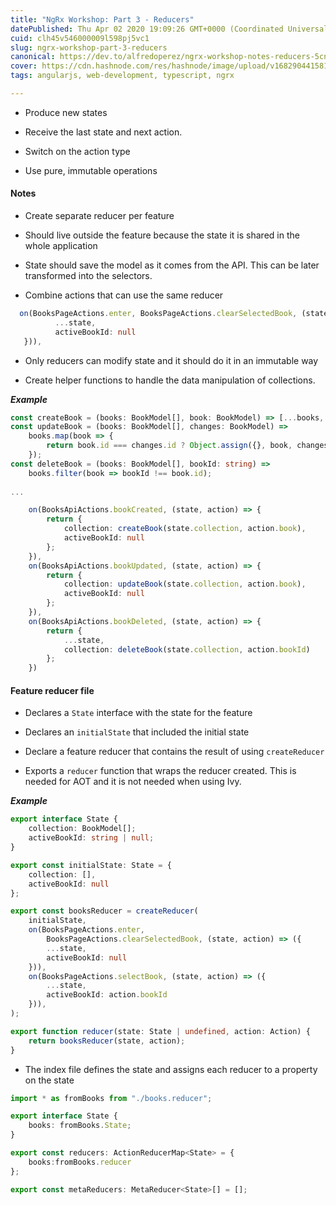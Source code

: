 ```yaml
---
title: "NgRx Workshop: Part 3 - Reducers"
datePublished: Thu Apr 02 2020 19:09:26 GMT+0000 (Coordinated Universal Time)
cuid: clh45v546000009l598pj5vc1
slug: ngrx-workshop-part-3-reducers
canonical: https://dev.to/alfredoperez/ngrx-workshop-notes-reducers-5cn2
cover: https://cdn.hashnode.com/res/hashnode/image/upload/v1682904415814/557ec014-04aa-43d6-9488-c850bac42a06.png
tags: angularjs, web-development, typescript, ngrx

---
```


* Produce new states
    
* Receive the last state and next action.
    
* Switch on the action type
    
* Use pure, immutable operations
    

#### Notes

* Create separate reducer per feature
    
* Should live outside the feature because the state it is shared in the whole application
    
* State should save the model as it comes from the API. This can be later transformed into the selectors.
    
* Combine actions that can use the same reducer
    

```typescript
  on(BooksPageActions.enter, BooksPageActions.clearSelectedBook, (state, action) => ({
          ...state,
          activeBookId: null
   })),
```

* Only reducers can modify state and it should do it in an immutable way
    
* Create helper functions to handle the data manipulation of collections.
    

***Example***

```typescript
const createBook = (books: BookModel[], book: BookModel) => [...books, book];
const updateBook = (books: BookModel[], changes: BookModel) =>
    books.map(book => {
        return book.id === changes.id ? Object.assign({}, book, changes) : book;
    });
const deleteBook = (books: BookModel[], bookId: string) =>
    books.filter(book => bookId !== book.id);
    
...

    on(BooksApiActions.bookCreated, (state, action) => {
        return {
            collection: createBook(state.collection, action.book),
            activeBookId: null
        };
    }),
    on(BooksApiActions.bookUpdated, (state, action) => {
        return {
            collection: updateBook(state.collection, action.book),
            activeBookId: null
        };
    }),
    on(BooksApiActions.bookDeleted, (state, action) => {
        return {
            ...state,
            collection: deleteBook(state.collection, action.bookId)
        };
    })
```

#### Feature reducer file

* Declares a `State` interface with the state for the feature
    
* Declares an `initialState` that included the initial state
    
* Declare a feature reducer that contains the result of using `createReducer`
    
* Exports a `reducer` function that wraps the reducer created. This is needed for AOT and it is not needed when using Ivy.
    

***Example***

```typescript
export interface State {
    collection: BookModel[];
    activeBookId: string | null;
}

export const initialState: State = {
    collection: [],
    activeBookId: null
};

export const booksReducer = createReducer(
    initialState,
    on(BooksPageActions.enter,
        BooksPageActions.clearSelectedBook, (state, action) => ({
        ...state,
        activeBookId: null
    })),
    on(BooksPageActions.selectBook, (state, action) => ({
        ...state,
        activeBookId: action.bookId
    })),
);

export function reducer(state: State | undefined, action: Action) {
    return booksReducer(state, action);
}
```

* The index file defines the state and assigns each reducer to a property on the state
    

```typescript
import * as fromBooks from "./books.reducer";

export interface State {
    books: fromBooks.State;
}

export const reducers: ActionReducerMap<State> = {
    books:fromBooks.reducer
};

export const metaReducers: MetaReducer<State>[] = [];
```